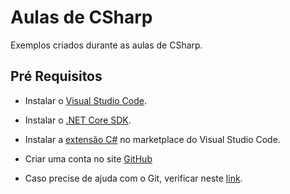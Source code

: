 # Aulas de CSharp

Exemplos criados durante as aulas de CSharp.

## Pré Requisitos

* Instalar o [Visual Studio Code](https://code.visualstudio.com/).
* Instalar o [.NET Core SDK](https://www.microsoft.com/net/download/core).
* Instalar a [extensão C#](https://marketplace.visualstudio.com/items?itemName=ms-vscode.csharp) no marketplace do Visual Studio Code.

* Criar uma conta no site [GitHub](https://github.com/)
* Caso precise de ajuda com o Git, verificar neste [link](https://github.com/profdouglasbarcelos/Git).
